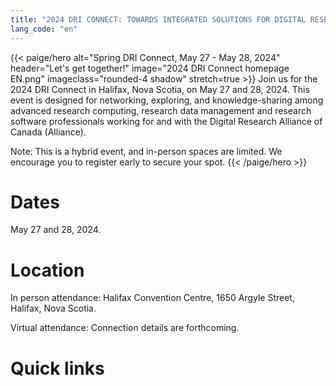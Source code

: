```yaml
---
title: "2024 DRI CONNECT: TOWARDS INTEGRATED SOLUTIONS FOR DIGITAL RESEARCH "
lang_code: "en"
---
```


{{< paige/hero
    alt="Spring DRI Connect, May 27 - May 28, 2024"
    header="Let's get together!"
    image="2024 DRI Connect homepage EN.png"
    imageclass="rounded-4 shadow"
    stretch=true >}}
Join us for the 2024 DRI Connect in Halifax, Nova Scotia, on May 27 and 28, 2024. This event is designed for networking, exploring, and knowledge-sharing among advanced research computing, research data management and research software professionals working for and with the Digital Research Alliance of Canada (Alliance).  

Note: This is a hybrid event, and in-person spaces are limited. We encourage you to register early to secure your spot. 
{{< /paige/hero >}}

<p class="text-center" style="display: none;">
  <a class="btn btn-primary btn-lg" href="https://www.eventbrite.ca/" role="button" aria-disabled="false">
    Register today!
  </a>
</p>

# Dates
May 27 and 28, 2024. 

# Location
In person attendance: Halifax Convention Centre, 1650 Argyle Street, Halifax, Nova Scotia. 

Virtual attendance: Connection details are forthcoming. 

# Quick links